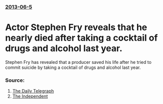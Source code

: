 ### [2013-06-5](/news/2013/06/5/index.md)

# Actor Stephen Fry reveals that he nearly died after taking a cocktail of drugs and alcohol last year. 

Stephen Fry has revealed that a producer saved his life after he tried to commit suicide by taking a cocktail of drugs and alcohol last year.


### Source:

1. [The Daily Telegraph](http://www.telegraph.co.uk/news/celebritynews/10102024/Stephen-Fry-I-attempted-to-kill-myself-in-2012.html)
2. [The Independent](http://www.independent.co.uk/news/people/news/stephen-fry-reveals-he-tried-to-commit-suicide-last-year-and-tv-producer-saved-his-life-8646378.html)
